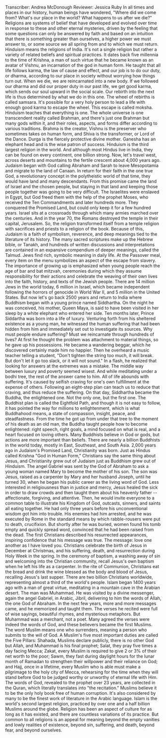 Transcriber: Andrea McDonough Reviewer: Jessica Ruby In all times and places in our history, human beings have wondered, "Where did we come from? What's our place in the world? What happens to us after we die?" Religions are systems of belief that have developed and evolved over time in response to these and other eternal mysteries, driven by the feeling that some questions can only be answered by faith and based on an intuition that there is something greater than ourselves, a higher power we must answer to, or some source we all spring from and to which we must return. Hinduism means the religions of India. It's not a single religion but rather a variety of related beliefs and spiritual practices. It dates back five millennia to the time of Krishna, a man of such virtue that he became known as an avatar of Vishnu, an incarnation of the god in human form. He taught that all life follows karma, the law of cause and effect, and our job is to do our duty, or dharma, according to our place in society without worrying how things turn out. When we die, we are reincarnated into a new body. If we followed our dharma and did our proper duty in our past life, we get good karma, which sends our soul upward in the social scale. Our rebirth into the next life is thus determined by what we do in this one. The wheel of rebirths is called samsara. It's possible for a very holy person to lead a life with enough good karma to escape the wheel. This escape is called moksha. Hinduism teaches that everything is one. The whole universe is one transcendent reality called Brahman, and there's just one Brahman but many gods within it, and their roles, aspects, and forms differ according to various traditions. Brahma is the creator, Vishnu is the preserver who sometimes takes on human form, and Shiva is the transformer, or Lord of the Dance. Durga is the fiercely protective divine mother. Ganesha has an elephant head and is the wise patron of success. Hinduism is the third largest religion in the world. And although most Hindus live in India, they can be found on every continent, one billion strong. Now, let's travel west, across deserts and mountains to the fertile crescent about 4,000 years ago. Judaism began with God calling Abraham and Sarah to leave Mesopotamia and migrate to the land of Canaan. In return for their faith in the one true God, a revolutionary concept in the polytheistic world of that time, they would have land and many descendants. From this promise came the land of Israel and the chosen people, but staying in that land and keeping those people together was going to be very difficult. The Israelites were enslaved in Egypt, but God freed them with the help of the prophet Moses, who received the Ten Commandments and later hundreds more. They conquered the Promised Land, but could only keep it for a few hundred years. Israel sits at a crossroads through which many armies marched over the centuries. And in the year 70, the Romans destroyed the temple in their capital, Jerusalem. So, the religion transformed itself from a temple religion with sacrifices and priests to a religion of the book. Because of this, Judaism is a faith of symbolism, reverence, and deep meanings tied to the literature of its history. The many sacred scriptures make up the Hebrew bible, or Tanakh, and hundreds of written discussions and interpretations are contained in an expansive compendium of deeper meanings, called the Talmud. Jews find rich, symbolic meaning in daily life. At the Passover meal, every item on the menu symbolizes an aspect of the escape from slavery. The importance of growing up is emphasized when young people reach the age of bar and bat mitzvah, ceremonies during which they assume responsibility for their actions and celebrate the weaving of their own lives into the faith, history, and texts of the Jewish people. There are 14 million Jews in the world today, 6 million in Israel, which became independent following the horrors of genocide in World War II, and 5 million in the United States. But now let's go back 2500 years and return to India where Buddhism began with a young prince named Siddhartha. On the night he was conceived, his mother, Queen Maya, is said to have been visited in her sleep by a white elephant who entered her side. Ten months later, Prince Siddartha was born into a life of luxury. Venturing forth from his sheltered existence as a young man, he witnessed the human suffering that had been hidden from him and immediately set out to investigate its sources. Why must people endure suffering? Must we reincarnate through hundreds of lives? At first he thought the problem was attachment to material things, so he gave up his possessions. He became a wandering beggar, which he discovered certainly made him no happier. Then he overheard a music teacher telling a student, "Don't tighten the string too much, it will break. But don't let it go too slack, or it will not sound." In a flash, he realized that looking for answers at the extremes was a mistake. The middle way between luxury and poverty seemed wisest. And while meditating under a bodhi tree, the rest of the answer came to him. All of life abounds with suffering. It's caused by selfish craving for one's own fulfillment at the expense of others. Following an eight-step plan can teach us to reduce that craving, and thus reduce the suffering. On that day, Siddhartha became the Buddha, the enlightened one. Not the only one, but the first one. The Buddhist plan is called the Eightfold Path, and though it is not easy to follow, it has pointed the way for millions to enlightenment, which is what Buddhahood means, a state of compassion, insight, peace, and steadfastness. From the time he got up from under that tree to the moment of his death as an old man, the Buddha taught people how to become enlightened: right speech, right goals, a mind focused on what is real, and a heart focused on loving others. Many Buddhists believe in God or gods, but actions are more important than beliefs. There are nearly a billion Buddhists in the world today, mostly in East, Southeast, and South Asia. 2,000 years ago in Judaism's Promised Land, Christianity was born. Just as Hindus called Krishna "God in Human Form," Christians say the same thing about Jesus, and Christianity grew out of Judaism just as Buddhism grew out of Hinduism. The angel Gabriel was sent by the God of Abraham to ask a young woman named Mary to become the mother of his son. The son was Jesus, raised as a carpenter by Mary and her husband Joseph, until he turned 30, when he began his public career as the living word of God. Less interested in religiousness than in justice and mercy, Jesus healed the sick in order to draw crowds and then taught them about his heavenly father -- affectionate, forgiving, and attentive. Then, he would invite everyone to a common table to illustrate his Kingdom of God, outcasts, sinners, and saints all eating together. He had only three years before his unconventional wisdom got him into trouble. His enemies had him arrested, and he was executed by Rome in the standard means by which rabble-rousers were put to death, crucifixion. But shortly after he was buried, women found his tomb empty and quickly spread word, convinced that he had been raised from the dead. The first Christians described his resurrected appearances, inspiring confidence that his message was true. The message: love one another as I have loved you. Christians celebrate the birth of Jesus in December at Christmas, and his suffering, death, and resurrection during Holy Week in the spring. In the ceremony of baptism, a washing away of sin and welcoming into the Christian community, recall Jesus's own baptism when he left his life as a carpenter. In the rite of Communion, Christians eat the bread and drink the wine blessed as the body and blood of Jesus, recalling Jesus's last supper. There are two billion Christians worldwide, representing almost a third of the world's people. Islam began 1400 years ago with a man of great virtue, meditating in a mountain cave in the Arabian desert. The man was Muhammad. He was visited by a divine messenger, again the angel Gabriel, in Arabic, Jibril, delivering to him the words of Allah, the one God of Abraham. In the next few years, more and more messages came, and he memorized and taught them. The verses he recited were full of wise sayings, beautiful rhymes, and mysterious metaphors. But Muhammad was a merchant, not a poet. Many agreed the verses were indeed the words of God, and these believers became the first Muslims. The word Muslim means one who surrenders, meaning a person who submits to the will of God. A Muslim's five most important duties are called the Five Pillars: Shahada, Muslims declare publicly, there is no other God but Allah, and Muhammad is his final prophet; Salat, they pray five times a day facing Mecca; Zakat, every Muslim is required to give 2 or 3% of their net worth to the poor; Sawm, they fast during daylight hours for the lunar month of Ramadan to strengthen their willpower and their reliance on God; and Hajj, once in a lifetime, every Muslim who is able must make a pilgrimage to the holy city of Mecca, rehearsing for the time when they will stand before God to be judged worthy or unworthy of eternal life with Him. The words of God, revealed to the prophet over 23 years, are collected in the Quran, which literally translates into "the recitation." Muslims believe it to be the only holy book free of human corruption. It's also considered by many to be the finest work of literature in the Arabic language. Islam is the world's second largest religion, practiced by over one and a half billion Muslims around the globe. Religion has been an aspect of culture for as long as it has existed, and there are countless variations of its practice. But common to all religions is an appeal for meaning beyond the empty vanities and lowly realities of existence, beyond sin, suffering, and death, beyond fear, and beyond ourselves. 